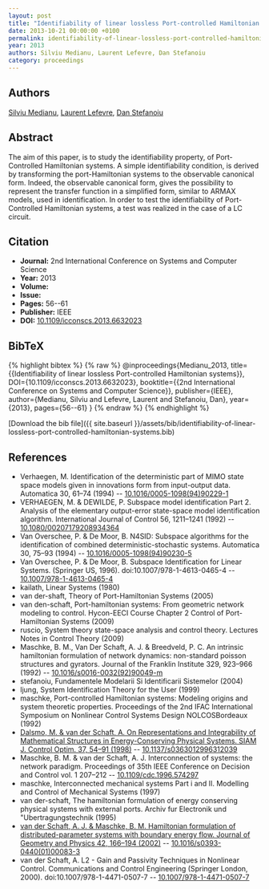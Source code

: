 ```yaml
---
layout: post
title: "Identifiability of linear lossless Port-controlled Hamiltonian systems"
date: 2013-10-21 00:00:00 +0100
permalink: identifiability-of-linear-lossless-port-controlled-hamiltonian-systems
year: 2013
authors: Silviu Medianu, Laurent Lefevre, Dan Stefanoiu
category: proceedings
---
```

 
## Authors
[Silviu Medianu](authors/silviu-medianu), [Laurent Lefevre](authors/laurent-lefevre), [Dan Stefanoiu](authors/dan-stefanoiu)
 
## Abstract
The aim of this paper, is to study the identifiability property, of Port-Controlled Hamiltonian systems. A simple identifiability condition, is derived by transforming the port-Hamiltonian systems to the observable canonical form. Indeed, the observable canonical form, gives the possibility to represent the transfer function in a simplified form, similar to ARMAX models, used in identification. In order to test the identifiability of Port-Controlled Hamiltonian systems, a test was realized in the case of a LC circuit.
 
## Citation
- **Journal:** 2nd International Conference on Systems and Computer Science
- **Year:** 2013
- **Volume:** 
- **Issue:** 
- **Pages:** 56--61
- **Publisher:** IEEE
- **DOI:** [10.1109/icconscs.2013.6632023](https://doi.org/10.1109/icconscs.2013.6632023)
 
## BibTeX
{% highlight bibtex %}
{% raw %}
@inproceedings{Medianu_2013,
  title={{Identifiability of linear lossless Port-controlled Hamiltonian systems}},
  DOI={10.1109/icconscs.2013.6632023},
  booktitle={{2nd International Conference on Systems and Computer Science}},
  publisher={IEEE},
  author={Medianu, Silviu and Lefevre, Laurent and Stefanoiu, Dan},
  year={2013},
  pages={56--61}
}
{% endraw %}
{% endhighlight %}
 
[Download the bib file]({{ site.baseurl }}/assets/bib/identifiability-of-linear-lossless-port-controlled-hamiltonian-systems.bib)
 
## References
- Verhaegen, M. Identification of the deterministic part of MIMO state space models given in innovations form from input-output data. Automatica 30, 61–74 (1994) -- [10.1016/0005-1098(94)90229-1](https://doi.org/10.1016/0005-1098(94)90229-1)
- VERHAEGEN, M. & DEWILDE, P. Subspace model identification Part 2. Analysis of the elementary output-error state-space model identification algorithm. International Journal of Control 56, 1211–1241 (1992) -- [10.1080/00207179208934364](https://doi.org/10.1080/00207179208934364)
- Van Overschee, P. & De Moor, B. N4SID: Subspace algorithms for the identification of combined deterministic-stochastic systems. Automatica 30, 75–93 (1994) -- [10.1016/0005-1098(94)90230-5](https://doi.org/10.1016/0005-1098(94)90230-5)
- Van Overschee, P. & De Moor, B. Subspace Identification for Linear Systems. (Springer US, 1996). doi:10.1007/978-1-4613-0465-4 -- [10.1007/978-1-4613-0465-4](https://doi.org/10.1007/978-1-4613-0465-4)
- kailath, Linear Systems (1980)
- van der-shaft, Theory of Port-Hamiltonian Systems (2005)
- van den-schaft, Port-hamiltonian systems: From geometric network modeling to control. Hycon-EECI Course Chapter 2 Control of Port-Hamiltonian Systems (2009)
- ruscio, System theory state-space analysis and control theory. Lectures Notes in Control Theory (2009)
- Maschke, B. M., Van Der Schaft, A. J. & Breedveld, P. C. An intrinsic hamiltonian formulation of network dynamics: non-standard poisson structures and gyrators. Journal of the Franklin Institute 329, 923–966 (1992) -- [10.1016/s0016-0032(92)90049-m](https://doi.org/10.1016/s0016-0032(92)90049-m)
- stefanoiu, Fundamentele Modelarii Si Identificarii Sistemelor (2004)
- ljung, System Identification Theory for the User (1999)
- maschke, Port-controlled Hamiltonian systems: Modeling origins and system theoretic properties. Proceedings of the 2nd IFAC International Symposium on Nonlinear Control Systems Design NOLCOSBordeaux (1992)
- [Dalsmo, M. & van der Schaft, A. On Representations and Integrability of Mathematical Structures in Energy-Conserving Physical Systems. SIAM J. Control Optim. 37, 54–91 (1998)](on-representations-and-integrability-of-mathematical-structures-in-energy-conserving-physical-systems) -- [10.1137/s0363012996312039](https://doi.org/10.1137/s0363012996312039)
- Maschke, B. M. & van der Schaft, A. J. Interconnection of systems: the network paradigm. Proceedings of 35th IEEE Conference on Decision and Control vol. 1 207–212 -- [10.1109/cdc.1996.574297](https://doi.org/10.1109/cdc.1996.574297)
- maschke, Interconnected mechanical systems Part i and II. Modelling and Control of Mechanical Systems (1997)
- van der-schaft, The hamiltonian formulation of energy conserving physical systems with external ports. Archiv fur Electronik und "Ubertragungstechnik (1995)
- [van der Schaft, A. J. & Maschke, B. M. Hamiltonian formulation of distributed-parameter systems with boundary energy flow. Journal of Geometry and Physics 42, 166–194 (2002)](hamiltonian-formulation-of-distributed-parameter-systems-with-boundary-energy-flow) -- [10.1016/s0393-0440(01)00083-3](https://doi.org/10.1016/s0393-0440(01)00083-3)
- van der Schaft, A. L2 - Gain and Passivity Techniques in Nonlinear Control. Communications and Control Engineering (Springer London, 2000). doi:10.1007/978-1-4471-0507-7 -- [10.1007/978-1-4471-0507-7](https://doi.org/10.1007/978-1-4471-0507-7)

